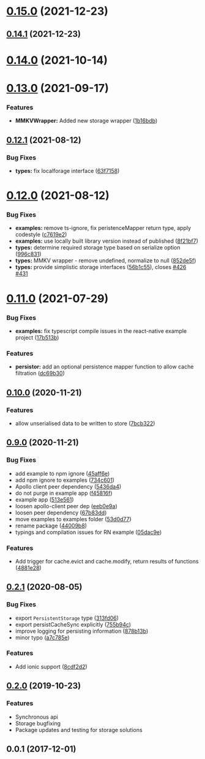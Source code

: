 # [0.15.0](https://github.com/MCervenka/apollo3-cache-persist-encrypt/compare/v0.14.1...v0.15.0) (2021-12-23)



## [0.14.1](https://github.com/MCervenka/apollo3-cache-persist-encrypt/compare/v0.14.0...v0.14.1) (2021-12-23)



# [0.14.0](https://github.com/MCervenka/apollo3-cache-persist-encrypt/compare/v0.13.0...v0.14.0) (2021-10-14)



# [0.13.0](https://github.com/apollographql/apollo-cache-persist/compare/v0.12.1...v0.13.0) (2021-09-17)


### Features

* **MMKVWrapper:** Added new storage wrapper ([1b16bdb](https://github.com/apollographql/apollo-cache-persist/commit/1b16bdb00e896f62ee379777f7224a156e16004f))



## [0.12.1](https://github.com/apollographql/apollo-cache-persist/compare/v0.12.0...v0.12.1) (2021-08-12)


### Bug Fixes

* **types:** fix localforage interface ([63f7158](https://github.com/apollographql/apollo-cache-persist/commit/63f71582763b6895c05dd3897117cdfdbb0a70c3))



# [0.12.0](https://github.com/apollographql/apollo-cache-persist/compare/v0.11.0...v0.12.0) (2021-08-12)


### Bug Fixes

* **examples:** remove ts-ignore, fix peristenceMapper return type, apply codestyle ([c7619e2](https://github.com/apollographql/apollo-cache-persist/commit/c7619e2dfa6ac4971f845824466180d3c09d9c25))
* **examples:** use locally built library version instead of published ([8f21bf7](https://github.com/apollographql/apollo-cache-persist/commit/8f21bf79baba89ca2d4f57432ea2b8a928c9acc2))
* **types:** determine required storage type based on serialize option ([996c831](https://github.com/apollographql/apollo-cache-persist/commit/996c8315c1005c3030b9b814740616b3019daa7b))
* **types:** MMKV wrapper - remove undefined, normalize to null ([852de5f](https://github.com/apollographql/apollo-cache-persist/commit/852de5f5466f8b7fb2e24d94cc313b286c6bf3b6))
* **types:** provide simplistic storage interfaces ([56b1c55](https://github.com/apollographql/apollo-cache-persist/commit/56b1c5513505900b8bf87a289994d6fc3505ccd5)), closes [#426](https://github.com/apollographql/apollo-cache-persist/issues/426) [#431](https://github.com/apollographql/apollo-cache-persist/issues/431)



# [0.11.0](https://github.com/apollographql/apollo-cache-persist/compare/0.10.0...0.11.0) (2021-07-29)


### Bug Fixes

* **examples:** fix typescript compile issues in the react-native example project ([17b513b](https://github.com/apollographql/apollo-cache-persist/commit/17b513b97ef9fd06e3f6dc5d4c1cbd9ba16a52ab))


### Features

* **persistor:** add an optional persistence mapper function to allow cache filtration ([dc69b30](https://github.com/apollographql/apollo-cache-persist/commit/dc69b30f2241a7d5077ade116b6c89c21eedc2e5))



## [0.10.0](https://github.com/apollographql/apollo-cache-persist/compare/0.9.0...0.10.0) (2020-11-21)

### Features

- allow unserialised data to be written to store ([7bcb322](https://github.com/apollographql/apollo-cache-persist/commit/7bcb322a32aafb088afcf2c21c1ebe793409d8e3))

## [0.9.0](https://github.com/apollographql/apollo-cache-persist/compare/0.2.1...0.9.0) (2020-11-21)

### Bug Fixes

- add example to npm ignore ([45aff6e](https://github.com/apollographql/apollo-cache-persist/commit/45aff6ee38d8f95e9fcfeda74cde08e67913059b))
- add npm ignore to examples ([734c601](https://github.com/apollographql/apollo-cache-persist/commit/734c601274047bdf81e4015cdcc04604af4a0280))
- Apollo client peer dependency ([5436da4](https://github.com/apollographql/apollo-cache-persist/commit/5436da48269089a54b3a187b2e326f0443a2b5cf))
- do not purge in example app ([f45816f](https://github.com/apollographql/apollo-cache-persist/commit/f45816f5ea6377b44c6265ddb3ec72dc36df83a6))
- example app ([513e561](https://github.com/apollographql/apollo-cache-persist/commit/513e5614e2d5b25dee95b3f44b14a9e27f17b813))
- loosen apollo-client peer dep ([eeb0e9a](https://github.com/apollographql/apollo-cache-persist/commit/eeb0e9a74bc5c863af362203b44ac4c0b74b9c6b))
- loosen peer dependency ([67b83dd](https://github.com/apollographql/apollo-cache-persist/commit/67b83ddaa7fd1716a56f5f72faf999e7e06fa1cb))
- move examples to examples folder ([53d0d77](https://github.com/apollographql/apollo-cache-persist/commit/53d0d770b70bfefe8afbda33b14ffea0ad4e8ca5))
- rename package ([44009b8](https://github.com/apollographql/apollo-cache-persist/commit/44009b87f49aa97caf2453fc25c374d124c12aca))
- typings and compilation issues for RN example ([05dac9e](https://github.com/apollographql/apollo-cache-persist/commit/05dac9edcc1bae18e76d6fe3735b96ec4a786a46))

### Features

- Add trigger for cache.evict and cache.modify, return results of functions ([4881e28](https://github.com/apollographql/apollo-cache-persist/commit/4881e285c519f5bc6e033d3326f1d2cc36f1477d))

## [0.2.1](https://github.com/apollographql/apollo-cache-persist/compare/0.2.0...0.2.1) (2020-08-05)

### Bug Fixes

- export `PersistentStorage` type ([313fd06](https://github.com/apollographql/apollo-cache-persist/commit/313fd066413c613cdc5602cfb0d69bde34b34de4))
- export persistCacheSync explicitly ([755b94c](https://github.com/apollographql/apollo-cache-persist/commit/755b94cda510bc95c2357e71a803ee48b26284d2))
- improve logging for persisting information ([878b13b](https://github.com/apollographql/apollo-cache-persist/commit/878b13b080fed2670f2ceb7cdb8199a9d0072a39))
- minor typo ([a7c785e](https://github.com/apollographql/apollo-cache-persist/commit/a7c785ec958ab8139dfd4f040e578fdd6d207090))

### Features

- Add ionic support ([8cdf2d2](https://github.com/apollographql/apollo-cache-persist/commit/8cdf2d2483bd34ccaa43eef8522b616f981ab7db))

## [0.2.0](https://github.com/apollographql/apollo-cache-persist/compare/0.0.1...0.2.0) (2019-10-23)

### Features

- Synchronous api
- Storage bugfixing
- Package updates and testing for storage solutions

## 0.0.1 (2017-12-01)
